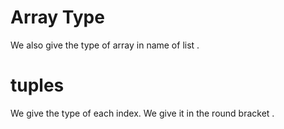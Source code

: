 # Array Type 
We also give the type of array in name of list .
# tuples
We give the type of each index.  We give it in the round bracket . 